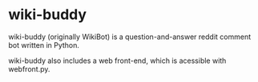 # wiki-buddy

wiki-buddy (originally WikiBot) is a question-and-answer reddit comment bot written in Python.

wiki-buddy also includes a web front-end, which is acessible with webfront.py.
